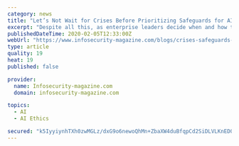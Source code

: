 ```yaml
---
category: news
title: "Let’s Not Wait for Crises Before Prioritizing Safeguards for AI"
excerpt: "Despite all this, as enterprise leaders decide when and how to incorporate AI, considerations of whether the technology will increase profitability and efficiency often overshadow matters of security and ethics. That has to change. Just because AI provides the capability to do something does not mean it should be done, meaning new approaches ..."
publishedDateTime: 2020-02-05T12:33:00Z
webUrl: "https://www.infosecurity-magazine.com/blogs/crises-safeguards-ai/"
type: article
quality: 19
heat: 19
published: false

provider:
  name: Infosecurity-magazine.com
  domain: infosecurity-magazine.com

topics:
  - AI
  - AI Ethics

secured: "k5IyyiynhTXh0zwMGLz/dxG9o6newoQhMn+ZbaXW4duBfqpCd2SiDLVLKnED0Fiqw8GrMAWA7PtaD8RMPFboa8riWEZLenZwefm8ih/8ueTtCJ16eTq21iMJP/OOcKj8uwXDr0bx6BV4jrcwTlezV96K9vI3gOQE6SdmXxmT5t8UbksVqGBPlScNCgMPRTW9AdvyL/EEYkVqv+iFFskm4H2u2y9TivgNhudkjLFgerYsmRKxPZg0hQyZdZAOjLw6RjXahUVapwYSgasnbcTuUe/dRPEZ0SYOkl6J/At7Szp9F00DO2DoBsX54xjMYBsYEkyAH9gizbBsGMUH9eJXpbhuky4lgxcJHM19ywLC7IqPM7abwwtPGIvbOuYVElsPzD05itWwhZXtFx3KYQqyp+7IT7FDZAUVSymTXD+znQR0JxlXjSSd38mn1U2Wm7l3N0x96K7nxjC1TGJw24q0TCOwjSl1Uc2dGbm+MBJdYBg=;Pun3l43g5vJMkYg866FNWg=="
---
```


